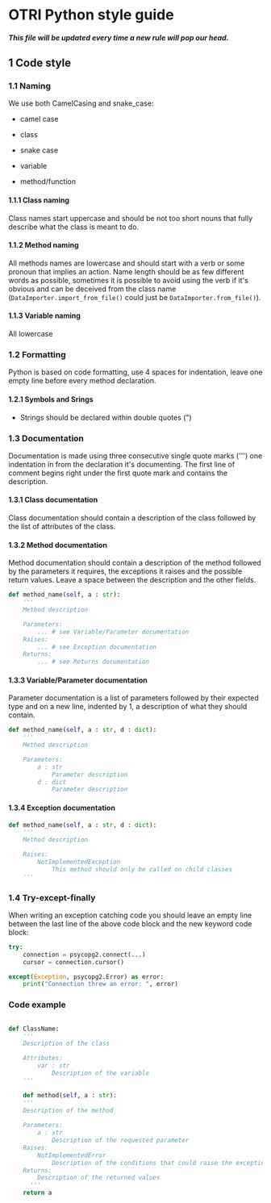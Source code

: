 # OTRI Python style guide

##### This file will be updated every time a new rule will pop our head.

## 1 Code style

### 1.1 Naming
We use both CamelCasing and snake_case:

- camel case
 - class

- snake case
 - variable
 - method/function

#### 1.1.1 Class naming
Class names start uppercase and should be not too short nouns that fully describe what the class is meant to do.

#### 1.1.2 Method naming
All methods names are lowercase and should start with a verb or some pronoun that implies an action. Name length should be as few different words as possible, sometimes it is possible to avoid using the verb if it's obvious and can be deceived from the class name (`DataImporter.import_from_file()` could just be `DataImporter.from_file()`).

#### 1.1.3 Variable naming
All lowercase

### 1.2 Formatting
Python is based on code formatting, use 4 spaces for indentation, leave one empty line before every method declaration.

#### 1.2.1 Symbols and Srings
- Strings should be declared within double quotes (")

### 1.3 Documentation
Documentation is made using three consecutive single quote marks (''') one indentation in from the declaration it's documenting.
The first line of comment begins right under the first quote mark and contains the description.

#### 1.3.1 Class documentation
Class documentation should contain a description of the class followed by the list of attributes of the class.

#### 1.3.2 Method documentation
Method documentation should contain a description of the method followed by the parameters it requires, the exceptions it raises and the possible return values.
Leave a space between the description and the other fields.

```Python
def method_name(self, a : str):
    '''
    Method description

    Parameters:
        ... # see Variable/Parameter documentation
    Raises: 
        ... # see Exception documentation
    Returns:
        ... # see Returns documentation
```

#### 1.3.3 Variable/Parameter documentation
Parameter documentation is a list of parameters followed by their expected type and on a new line, indented by 1, a description of what they should contain.

```Python
def method_name(self, a : str, d : dict):
    '''
    Method description

    Parameters:
        a : str
            Parameter description
        d : dict
            Parameter description
```

#### 1.3.4 Exception documentation

```Python
def method_name(self, a : str, d : dict):
    '''
    Method description

    Raises:
        NotImplementedException
            This method should only be called on child classes
    '''
```

### 1.4 Try-except-finally
When writing an exception catching code you should leave an empty line between the last line of the above code block and the new keyword code block:

```Python
try:
    connection = psycopg2.connect(...)
    cursor = connection.cursor()

except(Exception, psycopg2.Error) as error:
    print("Connection threw an error: ", error)
```

### Code example

```Python

def ClassName: 
    '''
    Description of the class

    Attributes:
        var : str
            Description of the variable
    '''

    def method(self, a : str):
    '''
    Description of the method
  
    Parameters:
        a : str
            Description of the requested parameter
    Raises:
        NotImplementedError
            Description of the conditions that could raise the exception
    Returns:
        Description of the returned values
      '''
    return a
```
